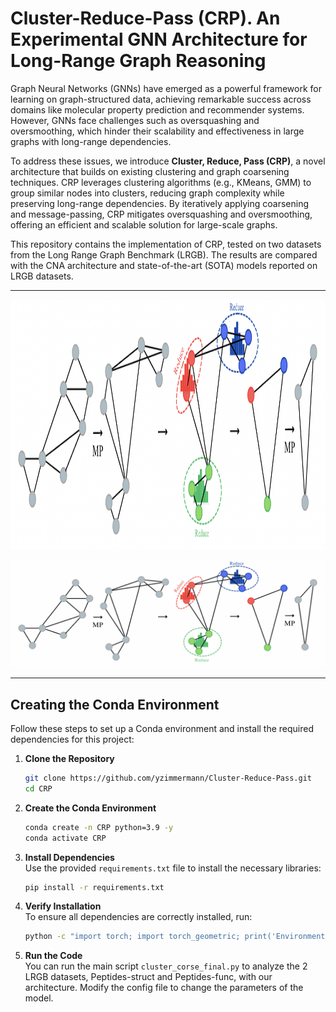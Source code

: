 # Cluster-Reduce-Pass (CRP). An Experimental GNN Architecture for Long-Range Graph Reasoning

Graph Neural Networks (GNNs) have emerged as a powerful framework for learning on graph-structured data, achieving remarkable success across domains like molecular property prediction and recommender systems. However, GNNs face challenges such as oversquashing and oversmoothing, which hinder their scalability and effectiveness in large graphs with long-range dependencies.  

To address these issues, we introduce **Cluster, Reduce, Pass (CRP)**, a novel architecture that builds on existing clustering and graph coarsening techniques. CRP leverages clustering algorithms (e.g., KMeans, GMM) to group similar nodes into clusters, reducing graph complexity while preserving long-range dependencies. By iteratively applying coarsening and message-passing, CRP mitigates oversquashing and oversmoothing, offering an efficient and scalable solution for large-scale graphs.  

This repository contains the implementation of CRP, tested on two datasets from the Long Range Graph Benchmark (LRGB). The results are compared with the CNA architecture and state-of-the-art (SOTA) models reported on LRGB datasets.  

---
<img src="figures/CRP_arc.png" alt="CRP Architecture" width="900" height="400">

![CRP Architecture](figures/CRP_arc.png)

---

## Creating the Conda Environment

Follow these steps to set up a Conda environment and install the required dependencies for this project:  

1. **Clone the Repository**  
   ```bash
   git clone https://github.com/yzimmermann/Cluster-Reduce-Pass.git
   cd CRP
   ```

2. **Create the Conda Environment**  
   ```bash
   conda create -n CRP python=3.9 -y
   conda activate CRP
   ```

3. **Install Dependencies**  
   Use the provided `requirements.txt` file to install the necessary libraries:  
   ```bash
   pip install -r requirements.txt
   ```

4. **Verify Installation**  
   To ensure all dependencies are correctly installed, run:  
   ```bash
   python -c "import torch; import torch_geometric; print('Environment setup successful!')"
   ```

5. **Run the Code**  
   You can run the main script `cluster_corse_final.py` to analyze the 2 LRGB datasets, Peptides-struct and Peptides-func, with our architecture. Modify the config file to change the parameters of the model.

